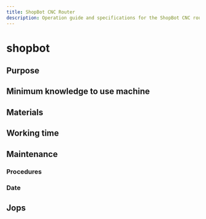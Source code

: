 ```yaml
---
title: ShopBot CNC Router
description: Operation guide and specifications for the ShopBot CNC routing machine
---
```


# shopbot

## Purpose

## Minimum knowledge to use machine

## Materials

## Working time

## Maintenance

### Procedures

### Date

## Jops